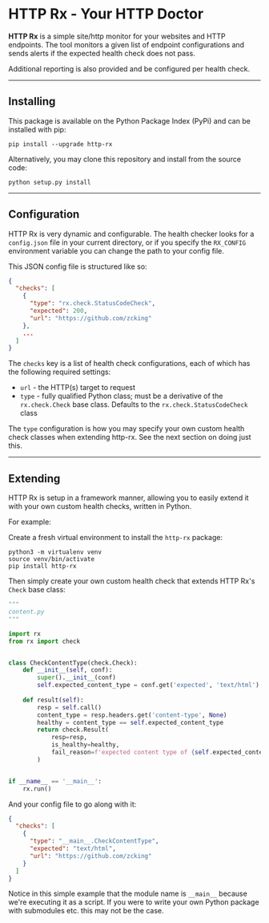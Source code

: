 # HTTP Rx - Your HTTP Doctor

**HTTP Rx** is a simple site/http monitor for your websites and HTTP endpoints. The tool monitors a given list of endpoint configurations and sends alerts if the expected health check does not pass.

Additional reporting is also provided and be configured per health check.

---

## Installing

This package is available on the Python Package Index (PyPi) and can be installed with pip:  

```
pip install --upgrade http-rx
```

Alternatively, you may clone this repository and install from the source code:  

```
python setup.py install
```

---

## Configuration

HTTP Rx is very dynamic and configurable. The health checker 
looks for a `config.json` file in your current directory, or if you specify the `RX_CONFIG` environment variable you can change the path to your config file. 

This JSON config file is structured like so:  

```json
{
  "checks": [
    {
      "type": "rx.check.StatusCodeCheck",
      "expected": 200,
      "url": "https://github.com/zcking"
    },
    ...
  ]
}
```

The `checks` key is a list of health check configurations, 
each of which has the following required settings:  

* `url`  - the HTTP(s) target to request
* `type` - fully qualified Python class; must be a derivative of the `rx.check.Check` base class. Defaults to the `rx.check.StatusCodeCheck` class

The `type` configuration is how you may specify your own custom health check classes when extending http-rx. See the next section on doing just this.

---

## Extending

HTTP Rx is setup in a framework manner, allowing you to easily extend it with your own 
custom health checks, written in Python. 

For example:

Create a fresh virtual environment to install the `http-rx` package:  

```
python3 -m virtualenv venv
source venv/bin/activate
pip install http-rx
```

Then simply create your own custom health check that extends HTTP Rx's `Check` base class:  

```python
"""
content.py
"""

import rx
from rx import check


class CheckContentType(check.Check):
    def __init__(self, conf):
        super().__init__(conf)
        self.expected_content_type = conf.get('expected', 'text/html')
    
    def result(self):
        resp = self.call()
        content_type = resp.headers.get('content-type', None)
        healthy = content_type == self.expected_content_type
        return check.Result(
            resp=resp, 
            is_healthy=healthy, 
            fail_reason=f'expected content type of {self.expected_content_type} but received {content_type}'
        )


if __name__ == '__main__':
    rx.run()

```

And your config file to go along with it:  

```json
{
  "checks": [
    {
      "type": "__main__.CheckContentType",
      "expected": "text/html",
      "url": "https://github.com/zcking"
    }
  ]
}
```

Notice in this simple example that the module name is `__main__` because we're executing it as a script. If you were to write your own Python package with submodules etc. this may not be the case.